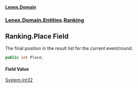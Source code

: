 #### [Lenex.Domain](index.md 'index')
### [Lenex.Domain.Entities](Lenex.Domain.Entities.md 'Lenex.Domain.Entities').[Ranking](Lenex.Domain.Entities.Ranking.md 'Lenex.Domain.Entities.Ranking')

## Ranking.Place Field

The final position in the result list for the current event/round.

```csharp
public int Place;
```

#### Field Value
[System.Int32](https://docs.microsoft.com/en-us/dotnet/api/System.Int32 'System.Int32')